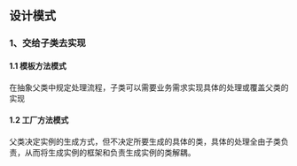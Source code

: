 ## 设计模式



### 1、交给子类去实现

#### 1.1 模板方法模式

在抽象父类中规定处理流程，子类可以需要业务需求实现具体的处理或覆盖父类的实现

#### 1.2 工厂方法模式

父类决定实例的生成方式，但不决定所要生成的具体的类，具体的处理全由子类负责，从而将生成实例的框架和负责生成实例的类解耦。



